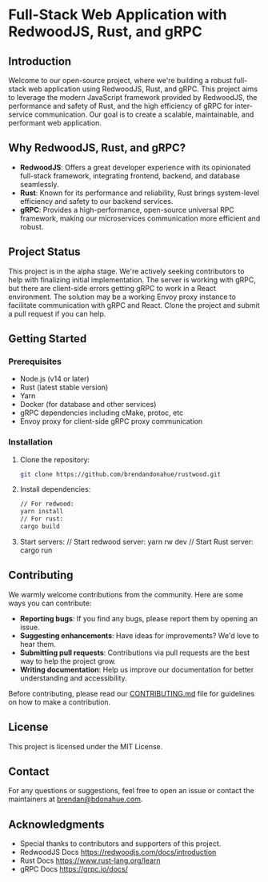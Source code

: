 # Full-Stack Web Application with RedwoodJS, Rust, and gRPC

## Introduction

Welcome to our open-source project, where we're building a robust full-stack web application using RedwoodJS, Rust, and gRPC. This project aims to leverage the modern JavaScript framework provided by RedwoodJS, the performance and safety of Rust, and the high efficiency of gRPC for inter-service communication. Our goal is to create a scalable, maintainable, and performant web application.

## Why RedwoodJS, Rust, and gRPC?

- **RedwoodJS**: Offers a great developer experience with its opinionated full-stack framework, integrating frontend, backend, and database seamlessly.
- **Rust**: Known for its performance and reliability, Rust brings system-level efficiency and safety to our backend services.
- **gRPC**: Provides a high-performance, open-source universal RPC framework, making our microservices communication more efficient and robust.

## Project Status

This project is in the alpha stage. We're actively seeking contributors to help with finalizing initial implementation. The server is working with gRPC, but there are client-side errors getting gRPC to work in a React environment.  The solution may be a working Envoy proxy instance to facilitate communication with gRPC and React.  Clone the project and submit a pull request if you can help.

## Getting Started

### Prerequisites

- Node.js (v14 or later)
- Rust (latest stable version)
- Yarn
- Docker (for database and other services)
- gRPC dependencies including cMake, protoc, etc
- Envoy proxy for client-side gRPC proxy communication

### Installation

1. Clone the repository:
   ```bash
   git clone https://github.com/brendandonahue/rustwood.git

2. Install dependencies:
   ```bash
   // For redwood:
   yarn install
   // For rust:
   cargo build
3. Start servers:
   // Start redwood server:
   yarn rw dev
   // Start Rust server:
   cargo run

## Contributing

We warmly welcome contributions from the community. Here are some ways you can contribute:

- **Reporting bugs**: If you find any bugs, please report them by opening an issue.
- **Suggesting enhancements**: Have ideas for improvements? We'd love to hear them.
- **Submitting pull requests**: Contributions via pull requests are the best way to help the project grow.
- **Writing documentation**: Help us improve our documentation for better understanding and accessibility.

Before contributing, please read our [CONTRIBUTING.md](CONTRIBUTING.md) file for guidelines on how to make a contribution.

## License

This project is licensed under the MIT License.

## Contact

For any questions or suggestions, feel free to open an issue or contact the maintainers at brendan@bdonahue.com.

## Acknowledgments

- Special thanks to contributors and supporters of this project.
- RedwoodJS Docs https://redwoodjs.com/docs/introduction
- Rust Docs https://www.rust-lang.org/learn
- gRPC Docs https://grpc.io/docs/